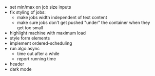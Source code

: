 - set min/max on job size inputs
- fix styling of jobs:
  - make jobs width independent of text content
  - make sure jobs don't get pushed "under" the container when they get too small
- highlight machine with maximum load
- style form elements
- implement ordered-scheduling
- run algo async
  - time out after a while
  - report running time
- header
- dark mode
